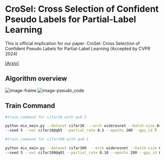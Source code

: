 # CroSel: Cross Selection of Confident Pseudo Labels for Partial-Label Learning

This is official implication for our paper: 
CroSel: Cross Selection of Confident Pseudo Labels for Partial-Label Learning (Accepted by CVPR 2024) 

[[Arxiv]](https://arxiv.org/abs/2303.10365)

## Algorithm overview
![image-frame](https://raw.githubusercontent.com/jokersio-tsy/CroSel/main/img/frame.png)
![image-pseudo_code](https://raw.githubusercontent.com/jokersio-tsy/CroSel/main/img/pseudo_code.png)

## Train Command

```bash
#train_command for cifar10 with q=0.5

python mix_main.py --dataset cifar10  --arch wideresnet --batch-size 64 --lr 0.1 \
--seed 5 --out cifar10@q05 --partial_rate 0.5 --epochs 200 --gpu_id 7 --sharpen_T 0.5 --use_mix --lambda_cr 4

#train_command for cifar100 with q=0.1

python mix_main.py --dataset cifar100  --arch wideresnet --batch-size 64 --lr 0.1 \
--seed 5 --out cifar100@q01 --partial_rate 0.10 --epochs 200 --gpu_id 6 --sharpen_T 0.5 --use_mix
```

